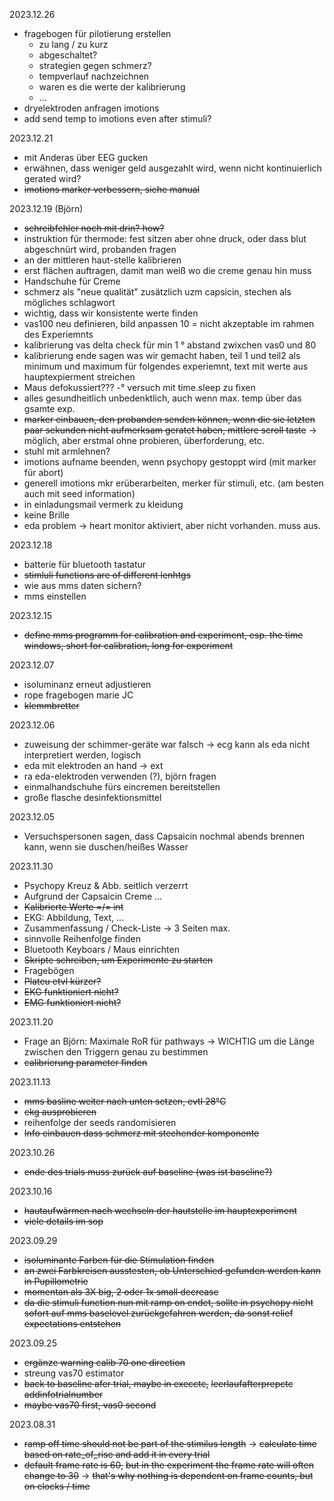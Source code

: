 2023.12.26
- fragebogen für pilotierung erstellen
  	- zu lang / zu kurz
	- abgeschaltet?
    - strategien gegen schmerz?
    - tempverlauf nachzeichnen
    - waren es die werte der kalibrierung
    - ...
- dryelektroden anfragen imotions
- add send temp to imotions even after stimuli?

2023.12.21
- mit Anderas über EEG gucken
- erwähnen, dass weniger geld ausgezahlt wird, wenn nicht kontinuierlich gerated wird?
- ~~imotions marker verbessern, siehe manual~~

2023.12.19 (Björn)
- ~~schreibfehler noch mit drin? how?~~
- instruktion für thermode: fest sitzen aber ohne druck, oder dass blut abgeschnürt wird, probanden fragen
- an der mittleren haut-stelle kalibrieren
- erst flächen auftragen, damit man weiß wo die creme genau hin muss
- Handschuhe für Creme
- schmerz als "neue qualität" zusätzlich uzm capsicin, stechen als mögliches schlagwort
- wichtig, dass wir konsistente werte finden
- vas100 neu definieren, bild anpassen 10 = nicht akzeptable im rahmen des Experiemnts
- kalibrierung vas delta check für min 1 ° abstand zwixchen vas0 und 80
- kalibrierung ende sagen was wir gemacht haben, teil 1 und teil2 als minimum und maximum für folgendes experiemnt, text mit werte aus hauptexpierment streichen
- Maus defokussiert??? -° versuch mit time.sleep zu fixen
- alles gesundheitlich unbedenktlich, auch wenn max. temp über das gsamte exp.
- ~~marker einbauen, den probanden senden können, wenn die sie letzten paar sekunden nicht aufmerksam geratet haben, mittlere scroll taste~~ -> möglich, aber erstmal ohne probieren, überforderung, etc.
- stuhl mit armlehnen?
- imotions aufname beenden, wenn psychopy gestoppt wird (mit marker für abort)
- generell imotions mkr erüberarbeiten, merker für stimuli, etc. (am besten auch mit seed information)
- in einladungsmail vermerk zu kleidung
- keine Brille
- eda problem -> heart monitor aktiviert, aber nicht vorhanden. muss aus.


2023.12.18
- batterie für bluetooth tastatur
- ~~stimluli functions are of different lenhtgs~~
- wie aus mms daten sichern?
- mms einstellen


2023.12.15
- ~~define mms programm for calibration and experiment, esp. the time windows, short for calibration, long for experiment~~


2023.12.07
- isoluminanz erneut adjustieren
- rope fragebogen marie JC
- ~~klemmbretter~~


2023.12.06
- zuweisung der schimmer-geräte war falsch -> ecg kann als eda nicht interpretiert werden, logisch
- eda mit elektroden an hand -> ext
- ra eda-elektroden verwenden (?), björn fragen
- einmalhandschuhe fürs eincremen bereitstellen
- große flasche desinfektionsmittel


2023.12.05
- Versuchspersonen sagen, dass Capsaicin nochmal abends brennen kann, wenn sie duschen/heißes Wasser


2023.11.30
- Psychopy Kreuz & Abb. seitlich verzerrt
- Aufgrund der Capsaicin Creme ...
- ~~Kalibrierte Werte =/= int~~
- EKG: Abbildung, Text, ...
- Zusammenfassung / Check-Liste -> 3 Seiten max.
- sinnvolle Reihenfolge finden
- Bluetooth Keyboars / Maus einrichten
- ~~Skripte schreiben, um Experimente zu starten~~
- Fragebögen
- ~~Plateu etvl kürzer?~~
- ~~EKG funktioniert nicht?~~
- ~~EMG funktioniert nicht?~~


2023.11.20
- Frage an Björn: Maximale RoR für pathways
    -> WICHTIG um die Länge zwischen den Triggern genau zu bestimmen
- ~~calibrierung parameter finden~~


2023.11.13
- ~~mms basline weiter nach unten setzen, evtl 28°C~~
- ~~ekg ausprobieren~~
- reihenfolge der seeds randomisieren
- ~~Info einbauen dass schmerz mit stechender komponente~~


2023.10.26
- ~~ende des trials muss zurück auf baseline (was ist baseline?)~~


2023.10.16
- ~~hautaufwärmen nach wechseln der hautstelle im hauptexperiment~~
- ~~viele details im sop~~


2023.09.29
- ~~isoluminante Farben für die Stimulation finden~~
- ~~an zwei Farbkreisen ausstesten, ob Unterschied gefunden werden kann in Pupillometrie~~
- ~~momentan als 3X big, 2 oder 1x small decrease~~
- ~~da die stimuli function nun mit ramp on endet, sollte in psychopy nicht sofort auf mms baselevel zurückgefahren werden, da sonst relief expectations entstehen~~


2023.09.25
- ~~ergänze warning calib 70 one direction~~
- streung vas70 estimator
- ~~back to baseline afer trial, maybe in execctc,~~
~~leerlaufafterprepctc~~
~~addinfotrialnumber~~
- ~~maybe vas70 first, vas0 second~~


2023.08.31
- ~~ramp off time should not be part of the stimilus length~~
-> ~~calculate time based on rate_of_rise and add it in every trial~~
- ~~default frame rate is 60,~~
~~but in the experiment the frame rate will often change to 30~~
-> ~~that's why nothing is dependent on frame counts, but on clocks / time~~

